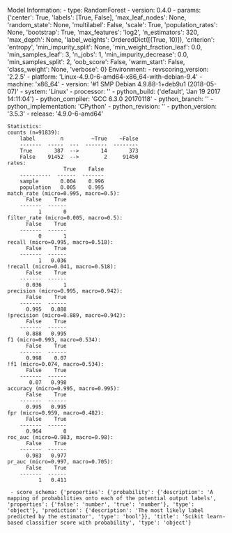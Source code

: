 Model Information:
	 - type: RandomForest
	 - version: 0.4.0
	 - params: {'center': True, 'labels': [True, False], 'max_leaf_nodes': None, 'random_state': None, 'multilabel': False, 'scale': True, 'population_rates': None, 'bootstrap': True, 'max_features': 'log2', 'n_estimators': 320, 'max_depth': None, 'label_weights': OrderedDict([(True, 10)]), 'criterion': 'entropy', 'min_impurity_split': None, 'min_weight_fraction_leaf': 0.0, 'min_samples_leaf': 3, 'n_jobs': 1, 'min_impurity_decrease': 0.0, 'min_samples_split': 2, 'oob_score': False, 'warm_start': False, 'class_weight': None, 'verbose': 0}
	Environment:
	 - revscoring_version: '2.2.5'
	 - platform: 'Linux-4.9.0-6-amd64-x86_64-with-debian-9.4'
	 - machine: 'x86_64'
	 - version: '#1 SMP Debian 4.9.88-1+deb9u1 (2018-05-07)'
	 - system: 'Linux'
	 - processor: ''
	 - python_build: ('default', 'Jan 19 2017 14:11:04')
	 - python_compiler: 'GCC 6.3.0 20170118'
	 - python_branch: ''
	 - python_implementation: 'CPython'
	 - python_revision: ''
	 - python_version: '3.5.3'
	 - release: '4.9.0-6-amd64'
	
	Statistics:
	counts (n=91839):
		label        n         ~True    ~False
		-------  -----  ---  -------  --------
		True       387  -->       14       373
		False    91452  -->        2     91450
	rates:
		              True    False
		----------  ------  -------
		sample       0.004    0.996
		population   0.005    0.995
	match_rate (micro=0.995, macro=0.5):
		  False    True
		-------  ------
		      1       0
	filter_rate (micro=0.005, macro=0.5):
		  False    True
		-------  ------
		      0       1
	recall (micro=0.995, macro=0.518):
		  False    True
		-------  ------
		      1   0.036
	!recall (micro=0.041, macro=0.518):
		  False    True
		-------  ------
		  0.036       1
	precision (micro=0.995, macro=0.942):
		  False    True
		-------  ------
		  0.995   0.888
	!precision (micro=0.889, macro=0.942):
		  False    True
		-------  ------
		  0.888   0.995
	f1 (micro=0.993, macro=0.534):
		  False    True
		-------  ------
		  0.998    0.07
	!f1 (micro=0.074, macro=0.534):
		  False    True
		-------  ------
		   0.07   0.998
	accuracy (micro=0.995, macro=0.995):
		  False    True
		-------  ------
		  0.995   0.995
	fpr (micro=0.959, macro=0.482):
		  False    True
		-------  ------
		  0.964       0
	roc_auc (micro=0.983, macro=0.98):
		  False    True
		-------  ------
		  0.983   0.977
	pr_auc (micro=0.997, macro=0.705):
		  False    True
		-------  ------
		      1   0.411
	
	 - score_schema: {'properties': {'probability': {'description': 'A mapping of probabilities onto each of the potential output labels', 'properties': {'false': 'number', 'true': 'number'}, 'type': 'object'}, 'prediction': {'description': 'The most likely label predicted by the estimator', 'type': 'bool'}}, 'title': 'Scikit learn-based classifier score with probability', 'type': 'object'}

